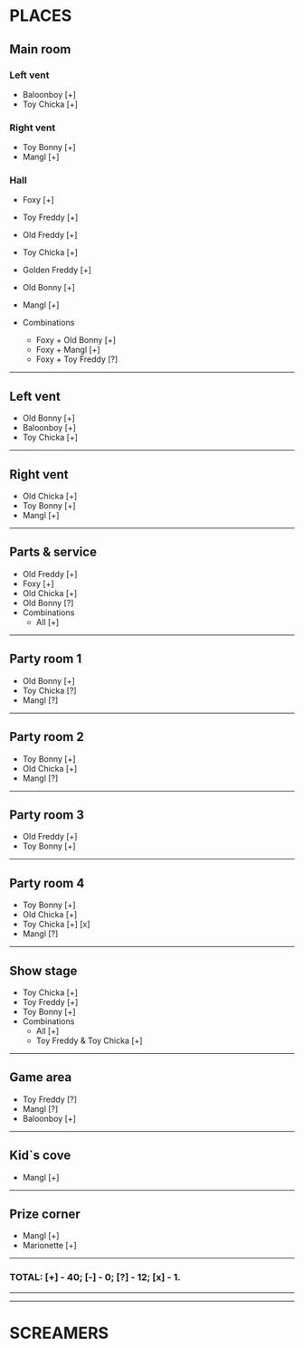 # PLACES

## Main room
### Left vent
* Baloonboy [+]
* Toy Chicka [+]

### Right vent
* Toy Bonny [+]
* Mangl [+]

### Hall
* Foxy [+]
* Toy Freddy [+]
* Old Freddy [+]
* Toy Chicka [+]
* Golden Freddy [+]
* Old Bonny [+]
* Mangl [+]

* Combinations
    - Foxy + Old Bonny [+]
    - Foxy + Mangl [+]
    - Foxy + Toy Freddy [?]

***

## Left vent
* Old Bonny [+]
* Baloonboy [+]
* Toy Chicka [+]

***

## Right vent
* Old Chicka [+]
* Toy Bonny [+]
* Mangl [+]

***

## Parts & service
* Old Freddy [+]
* Foxy [+]
* Old Chicka [+]
* Old Bonny [?]
* Combinations
    - All [+]

***

## Party room 1
* Old Bonny [+]
* Toy Chicka [?]
* Mangl [?]

***

## Party room 2
* Toy Bonny [+]
* Old Chicka [+]
* Mangl [?]

***

## Party room 3
* Old Freddy [+]
* Toy Bonny [+]

***

## Party room 4
* Toy Bonny [+]
* Old Chicka [+]
* Toy Chicka [+] [x]
* Mangl [?]

***

## Show stage
* Toy Chicka [+]
* Toy Freddy [+]
* Toy Bonny [+]
* Combinations
    - All [+]
    - Toy Freddy & Toy Chicka [+]

***

## Game area
* Toy Freddy [?]
* Mangl [?]
* Baloonboy [+]

***

## Kid`s cove
* Mangl [+]

***

## Prize corner
* Mangl [+]
* Marionette [+]

***

### TOTAL: [+] - 40; [-] - 0; [?] - 12; [x] - 1.

***
***

# SCREAMERS